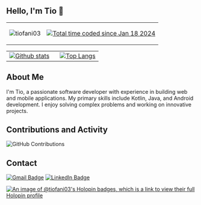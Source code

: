 ## Hello, I'm Tio 👋
<table style="border: none;">
  <tr style="border: none;">
    <td style="border: none;">
      <p align="left">
        <img src="https://komarev.com/ghpvc/?username=tiofani03" alt="tiofani03" />
      </p>
    </td>
    <td style="border: none;">
      <a href="https://wakatime.com/@018d1bee-1cfd-4dc1-b633-66876d014772">
        <img src="https://wakatime.com/badge/user/018d1bee-1cfd-4dc1-b633-66876d014772.svg" alt="Total time coded since Jan 18 2024" />
      </a>
    </td>
  </tr>
</table>

<table style="border: none;">
  <tr style="border: none;">
    <td style="border: none; padding-right: 20px;">
      <a href="https://github.com/tiofani03/github-readme-stats">
        <img src="https://github-readme-stats.vercel.app/api?username=tiofani03&show_icons=true&include_all_commits=true&theme=tokyonight" alt="Github stats" />
      </a>
    </td>
    <td style="border: none;">
      <a href="https://github.com/tiofani03/github-readme-stats">
        <img src="https://github-readme-stats.vercel.app/api/top-langs/?username=tiofani03&layout=compact&theme=tokyonight" alt="Top Langs" />
      </a>
    </td>
  </tr>
</table>

## About Me
I'm Tio, a passionate software developer with experience in building web and mobile applications. My primary skills include Kotlin, Java, and Android development. I enjoy solving complex problems and working on innovative projects.

## Contributions and Activity
![GitHub Contributions](https://github-readme-streak-stats.herokuapp.com/?user=tiofani03&theme=tokyonight)

## Contact
[![Gmail Badge](https://img.shields.io/badge/-tiofani03@gmail.com-c14438?style=flat&logo=Gmail&logoColor=white&link=mailto:tiofani03@gmail.com)](mailto:tiofani03@gmail.com)
[![LinkedIn Badge](https://img.shields.io/badge/-LinkedIn-blue?style=flat&logo=Linkedin&logoColor=white&link=https://www.linkedin.com/in/tiofani03/)](https://www.linkedin.com/in/tiofani03/)


[![An image of @tiofani03's Holopin badges, which is a link to view their full Holopin profile](https://holopin.me/tiofani03)](https://holopin.io/@tiofani03)
